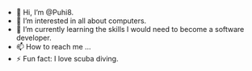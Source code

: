 - 👋 Hi, I’m @Puhi8.
- 👀 I’m interested in all about computers.
- 🌱 I’m currently learning the skills I would need to become a software developer.
- 📫 How to reach me ...
- ⚡ Fun fact: I love scuba diving.
